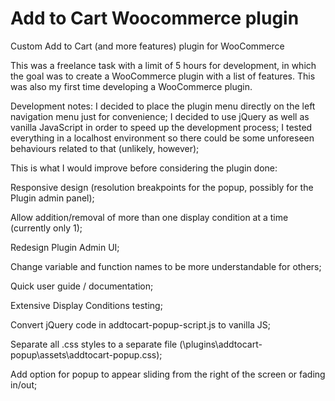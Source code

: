 # Add to Cart Woocommerce plugin
Custom Add to Cart (and more features) plugin for WooCommerce

This was a freelance task with a limit of 5 hours for development, in which the goal was to create a WooCommerce plugin with a list of features.
This was also my first time developing a WooCommerce plugin.

Development notes:
  I decided to place the plugin menu directly on the left navigation menu just for convenience;
  I decided to use jQuery as well as vanilla JavaScript in order to speed up the development process;
  I tested everything in a localhost environment so there could be some unforeseen behaviours related to that (unlikely, however);

This is what I would improve before considering the plugin done:

  Responsive design (resolution breakpoints for the popup, possibly for the Plugin admin panel);
  
  Allow addition/removal of more than one display condition at a time (currently only 1);
  
  Redesign Plugin Admin UI;
  
  Change variable and function names to be more understandable for others;
  
  Quick user guide / documentation;
  
  Extensive Display Conditions testing;
  
  Convert jQuery code in addtocart-popup-script.js to vanilla JS;
  
  Separate all .css styles to a separate file (\plugins\addtocart-popup\assets\addtocart-popup.css);
  
  Add option for popup to appear sliding from the right of the screen or fading in/out;
